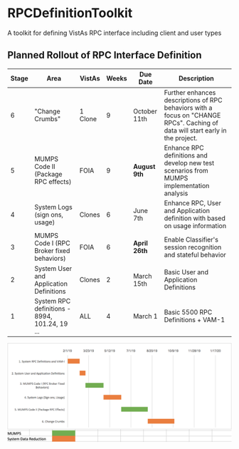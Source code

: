 # RPCDefinitionToolkit

A toolkit for defining VistAs RPC interface including client and user types

## Planned Rollout of RPC Interface Definition

Stage | Area | VistAs | Weeks | Due Date | Description
--- | --- | --- | --- | --- | ---
6 | "Change Crumbs" | 1 Clone | 9 | October 11th | Further enhances descriptions of RPC behaviors with a focus on "CHANGE RPCs". Caching of data will start early in the project.
5 | MUMPS Code II (Package RPC effects) | FOIA | 9 | __August 9th__ | Enhance RPC definitions and develop new test scenarios from MUMPS implementation analysis
4 | System Logs (sign ons, usage) | Clones | 6 | June 7th | Enhance RPC, User and Application definition with based on usage information
3 | MUMPS Code I (RPC Broker fixed behaviors) | FOIA | 6 | __April 26th__ | Enable Classifier's session recognition and stateful behavior
2 | System User and Application Definitions | Clones | 2 | March 15th | Basic User and Application Definitions
1 | System RPC definitions - 8994, 101.24, 19 ... | ALL | 4 | March 1 | Basic 5500 RPC Definitions + VAM-1

![Gantt TK](Images/vam2TKGantt.png)
